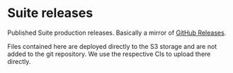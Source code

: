 # Suite releases

Published Suite production releases. Basically a mirror of [GitHub Releases](https://github.com/trezor/trezor-suite/releases).

Files contained here are deployed directly to the S3 storage and are not added to the git repository. We use the respective CIs to upload there directly.

